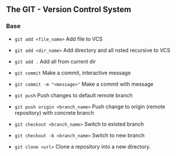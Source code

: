 The GIT - Version Control System
---


### Base

* `git add <file_name>` Add file to VCS
* `git add <dir_name>` Add directory and all nsted recursive to VCS
* `git add .` Add all from current dir

* `git commit` Make a commit, interactive message
* `git commit -m "<message>"` Make a commit with message

* `git push` Push changes to default remote branch
* `git push origin <branch_name>` Push change to origin (remote repository) with concrete branch

* `git checkout <branch_name>` Switch to existed branch
* `git checkout -b <branch_name>` Switch to new branch

* `git clone <url>` Clone a repository into a new directory.
